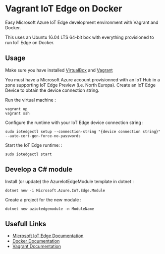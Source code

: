 # Vagrant IoT Edge on Docker

Easy Microsoft Azure IoT Edge development environment with Vagrant and Docker.

This uses an Ubuntu 16.04 LTS 64-bit box with everything provisioned to run IoT Edge on Docker.


## Usage

Make sure you have installed [VirtualBox](https://www.virtualbox.org) and [Vagrant](https://www.vagrantup.com)

You must have a Microsoft Azure account provisionned with an IoT Hub in a zone supporting IoT Edge Preview (i.e. North Europa).
Create an IoT Edge Device to obtain the device connection string.


Run the virtual machine :

    vagrant up
    vagrant ssh

Configure the runtime with your IoT Edge device connection string :

    sudo iotedgectl setup --connection-string "{device connection string}" --auto-cert-gen-force-no-passwords


Start the IoT Edge runtime: :

    sudo iotedgectl start


## Develop a C# module

Install (or update) the AzureIotEdgeModule template in dotnet :

    dotnet new -i Microsoft.Azure.IoT.Edge.Module

Create a project for the new module :

    dotnet new aziotedgemodule -n ModuleName


## Usefull Links

- [Microsoft IoT Edge Documentation](https://docs.microsoft.com/fr-ch/azure/iot-edge/)
- [Docker Documentation](https://docs.docker.com)
- [Vagrant Documentation](https://www.vagrantup.com/docs/)
